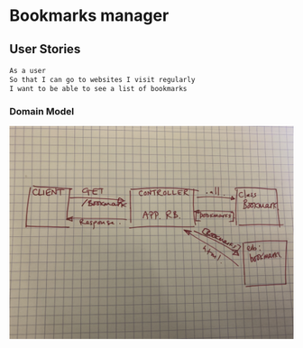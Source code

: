 # Bookmarks manager

## User Stories

```
As a user
So that I can go to websites I visit regularly
I want to be able to see a list of bookmarks
```
### Domain Model

![domain model](images/US1.jpg)
